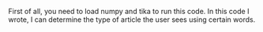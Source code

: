 First of all, you need to load numpy and tika to run this code.
In this code I wrote, I can determine the type of article the user sees using certain words.
